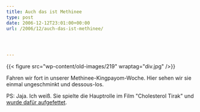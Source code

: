 ```yaml
---
title: Auch das ist Methinee
type: post
date: 2006-12-12T23:01:00+00:00
url: /2006/12/auch-das-ist-methinee/




---
```

{{< figure src="wp-content/old-images/219" wraptag="div.jpg" />}}

Fahren wir fort in unserer Methinee-Kingpayom-Woche. Hier sehen wir sie einmal ungeschminkt und dessous-los.

PS: Jaja. Ich weiß. Sie spielte die Hauptrolle im Film "Cholesterol Tirak" und [wurde dafür aufgefettet][1].

 [1]: http://www.themakeupgallery.info/character/fat/cintathai.htm
